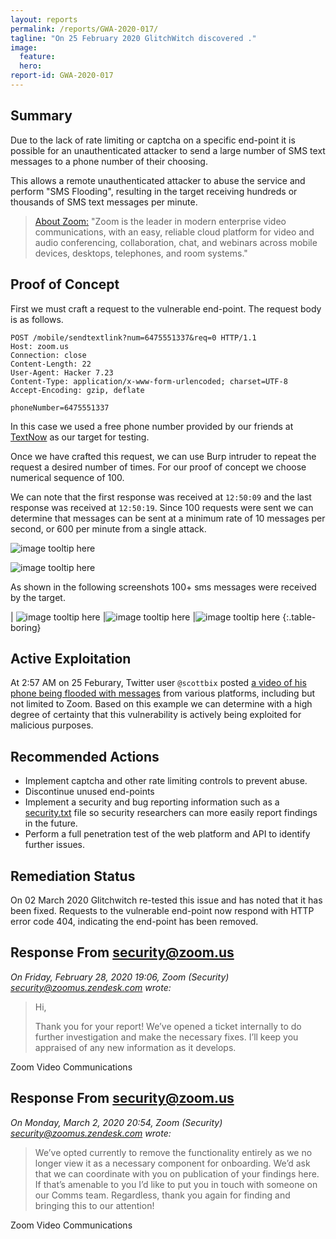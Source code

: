 ```yaml
---
layout: reports
permalink: /reports/GWA-2020-017/
tagline: "On 25 February 2020 GlitchWitch discovered ."
image:
  feature:
  hero:
report-id: GWA-2020-017
---
```


## Summary
Due to the lack of rate limiting or captcha on a specific end-point it is possible for an unauthenticated attacker to send a large number of SMS text messages to a phone number of their choosing.

This allows a remote unauthenticated attacker to abuse the service and perform "SMS Flooding", resulting in the target receiving hundreds or thousands of SMS text messages per minute.


>[About Zoom:](https://zoom.us/about/) "Zoom is the leader in modern enterprise video communications, with an easy, reliable cloud platform for video and audio conferencing, collaboration, chat, and webinars across mobile devices, desktops, telephones, and room systems."

## Proof of Concept
First we must craft a request to the vulnerable end-point. The request body is as follows.

```http
POST /mobile/sendtextlink?num=6475551337&req=0 HTTP/1.1
Host: zoom.us
Connection: close
Content-Length: 22
User-Agent: Hacker 7.23
Content-Type: application/x-www-form-urlencoded; charset=UTF-8
Accept-Encoding: gzip, deflate

phoneNumber=6475551337
```
In this case we used a free phone number provided by our friends at [TextNow](/blog/2018-02/textnow-security-update) as our target for testing.

Once we have crafted this request, we can use Burp intruder to repeat the request a desired number of times. For our proof of concept we choose numerical sequence of 100.

We can note that the first response was received at `12:50:09` and the last response was received at `12:50:19`. Since 100 requests were sent we can determine that messages can be sent at a minimum rate of 10 messages per second, or 600 per minute from a single attack.

![image tooltip here](/assets/img/sections/reports/2020/017/1-intruder-positions.png)

![image tooltip here](/assets/img/sections/reports/2020/017/2-intruder-response.png)

As shown in the following screenshots 100+ sms messages were received by the target.

| ![image tooltip here](/assets/img/sections/reports/2020/017/victim-1.png) |![image tooltip here](/assets/img/sections/reports/2020/017/victim-2.png) |![image tooltip here](/assets/img/sections/reports/2020/017/victim-3.png)
{:.table-boring}



## Active Exploitation

At 2:57 AM on 25 Feburary, Twitter user `@scottbix` posted [a video of his phone being flooded with messages](https://twitter.com/scottbix/status/1232137526061752322) from various platforms, including but not limited to Zoom. Based on this example we can determine with a high degree of certainty that this vulnerability is actively being exploited for malicious purposes.

## Recommended Actions
 - Implement captcha and other rate limiting controls to prevent abuse.
 - Discontinue unused end-points
 - Implement a security and bug reporting information such as a [security.txt](https://securitytxt.org/) file so security researchers can more easily report findings in the future.
 - Perform a full penetration test of the web platform and API to identify further issues.

## Remediation Status
On 02 March 2020 Glitchwitch re-tested this issue and has noted that it has been fixed. Requests to the vulnerable end-point now respond with HTTP error code 404, indicating the end-point has been removed.

## Response From security@zoom.us
_On Friday, February 28, 2020 19:06, Zoom (Security) <security@zoomus.zendesk.com> wrote:_
> Hi,
>
> Thank you for your report! We’ve opened a ticket internally to do further investigation and make the necessary fixes. I’ll keep you appraised of any new information as it develops.
>
>
Zoom Video Communications


## Response From security@zoom.us
_On Monday, March 2, 2020 20:54, Zoom (Security) <security@zoomus.zendesk.com> wrote:_
> We’ve opted currently to remove the functionality entirely as we no longer view it as a necessary component for onboarding. We’d ask that we can coordinate with you on publication of your findings here. If that’s amenable to you I’d like to put you in touch with someone on our Comms team. Regardless, thank you again for finding and bringing this to our attention!
>
>
Zoom Video Communications
